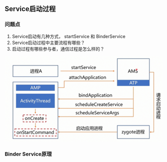 ## Service启动过程

### 问题点

1. Service启动有几种方式， startService 和 BinderService
2. Service启动过程中主要流程有哪些？
3.  启动过程有哪些参与者，通信过程是怎么样的？

<img src="Service启动过程.png" alt="image-20200528210015418" style="zoom:50%;" />





### Binder Service原理

